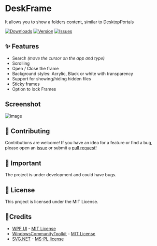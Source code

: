 # DeskFrame
It allows you to show a folders content, similar to DesktopPortals

<a href="#"><img src="https://img.shields.io/github/downloads/PinchToDebug/DeskFrame/total" alt="Downloads"></a>
<a href="https://github.com/PinchToDebug/DeskFrame/releases/latest"><img src="https://img.shields.io/github/v/release/PinchToDebug/DeskFrame" alt="Version"></a>
<a href="https://github.com/PinchToDebug/DeskFrame/issues"><img src="https://img.shields.io/github/issues/PinchToDebug/DeskFrame" alt="Issues"></a>

## ✨ Features
- Search *(move the cursor on the app and type)*
- Scrolling
- Open / Close the frame
- Background styles: Acrylic, Black or white with transparency
- Support for showing/hiding hidden files
- Sticky frames
- Option to lock Frames

## Screenshot
![image](https://github.com/user-attachments/assets/a50fc5ba-02d7-47ca-97f7-e6e43e1b4d92)

## 🤝 Contributing
Contributions are welcome! If you have an idea for a feature or find a bug, please open an [issue](https://github.com/PinchToDebug/DeskFrame/issues) or submit a [pull request](https://github.com/PinchToDebug/DeskFrame/pulls)!

## 📝 Important
The project is under development and could have bugs.

## 📜 License

This project is licensed under the MIT License.

## 🌟Credits
- [WPF UI](https://github.com/lepoco/wpfui) - [MIT License](https://github.com/lepoco/wpfui/blob/main/LICENSE)
- [WindowsCommunityToolkit](https://github.com/CommunityToolkit/WindowsCommunityToolkit) - [MIT License](https://github.com/CommunityToolkit/WindowsCommunityToolkit?tab=License-1-ov-file#License-1-ov-file)
- [SVG.NET](https://github.com/svg-net/SVG) - [MS-PL license](https://github.com/svg-net/SVG?tab=MS-PL-1-ov-file#readme)
